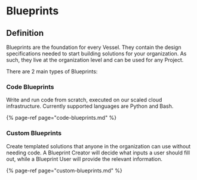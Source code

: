 # Blueprints

## Definition

Blueprints are the foundation for every Vessel. They contain the design specifications needed to start building solutions for your organization. As such, they live at the organization level and can be used for any Project.

There are 2 main types of Blueprints:

### **Code Blueprints**

Write and run code from scratch, executed on our scaled cloud infrastructure. Currently supported languages are Python and Bash.

{% page-ref page="code-blueprints.md" %}

### **Custom Blueprints**

Create templated solutions that anyone in the organization can use without needing code. A Blueprint Creator will decide what inputs a user should fill out, while a Blueprint User will provide the relevant information.

{% page-ref page="custom-blueprints.md" %}



